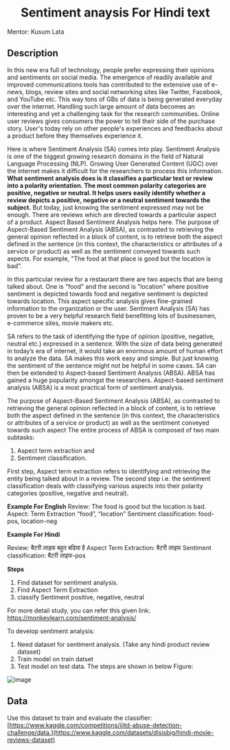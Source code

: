 <h1 align="center"> Sentiment anaysis For Hindi text</h1>

Mentor: Kusum Lata

## Description

In this new era full of technology, people prefer expressing their opinions and sentiments on social media. The emergence of readily available and improved communications tools has contributed to the extensive use of e-news, blogs, review sites and social networking sites like Twitter, Facebook, and YouTube etc. This way tons of GBs of data is being generated everyday over the internet. Handling such large amount of data becomes an interesting and yet a challenging task for the research communities. Online user reviews gives consumers the power to tell their side of the purchase story. User's today rely on other people's experiences and feedbacks about a product before they themselves experience it.

Here is where Sentiment Analysis (SA) comes into play. Sentiment Analysis is one of the biggest growing research domains in the field of Natural Language Processing (NLP). Growing User Generated Content (UGC) over the internet makes it difficult for the researchers to process this information. **What sentiment analysis does is it classifies a particular text or review into a polarity orientation. The most common polarity categories are positive, negative or neutral. It helps users easily identify whether a review depicts a positive, negative or a neutral sentiment towards the subject.** 
But today, just knowing the sentiment expressed may not be enough. There are reviews which are directed towards a particular aspect of a product. Aspect Based Sentiment Analysis helps here. The purpose of Aspect-Based Sentiment Analysis (ABSA), as contrasted to retrieving the general opinion reflected in a block of content, is to retrieve both the aspect defined in the sentence (in this context, the characteristics or attributes of a service or product) as well as the sentiment conveyed towards such aspects. For example, "The food at that place is good but the location is bad". 

In this particular review for a restaurant there are two aspects that are being talked about. One is "food" and the second is "location" where positive sentiment is depicted towards food and negative sentiment is depicted towards location. This aspect specific analysis gives fine-grained information to the organization or the user. Sentiment Analysis (SA) has proven to be a very helpful research field benefitting lots of businessmen, e-commerce sites, movie makers etc. 

SA refers to the task of identifying the type of opinion (positive, negative, neutral etc.) expressed in a sentence. With the size of data being generated in today’s era of internet, it would take an enormous amount of human effort to analyze the data. SA makes this work easy and simple. But just knowing the sentiment of the sentence might not be helpful in some cases. SA can then be extended to Aspect-based Sentiment Analysis (ABSA). ABSA has gained a huge popularity amongst the researchers. Aspect-based sentiment analysis (ABSA) is a most practical form of sentiment analysis. 

The purpose of Aspect-Based Sentiment Analysis (ABSA), as contrasted to retrieving the general opinion reflected in a block of content, is to retrieve both the aspect defined in the sentence (in this context, the characteristics or attributes of a service or product) as well as the sentiment conveyed towards such aspect
The entire process of ABSA is composed of two main subtasks: 
1. Aspect term extraction and
2. Sentiment classification. 

First step, Aspect term extraction refers to identifying and retrieving the entity being talked about in a review. 
The second step i.e. the sentiment classification deals with classifying various aspects into their polarity categories (positive, negative and neutral).

**Example For English**
Review: The food is good but the location is bad.
Aspect: Term Extraction “food”, “location”
Sentiment classification: food-pos, location-neg 

**Example For Hindi** 

Review: बैटरी लाइफ बहुत बढिया है
Aspect Term Extraction: बैटरी लाइफ
Sentiment classification: बैटरी लाइफ-pos

**Steps**
1. Find dataset for sentiment analysis.
2. Find Aspect Term Extraction
3. classify Sentiment positive, negative, neutral

For more detail study, you can refer this given link: https://monkeylearn.com/sentiment-analysis/

To develop sentiment analysis:
1.	Need dataset for sentiment analysis. (Take any hindi product review dataset)
2.	Train model on train datset
3.	Test model on test data.
The steps are shown in below Figure:
 
![image](https://user-images.githubusercontent.com/39075908/198519346-852a379e-8afc-49bd-9284-bec56c1cb23d.png)

## Data
Use this dataset to train and evaluate the classifier: [https://www.kaggle.com/competitions/iiitd-abuse-detection-challenge/data.](https://www.kaggle.com/datasets/disisbig/hindi-movie-reviews-dataset)
